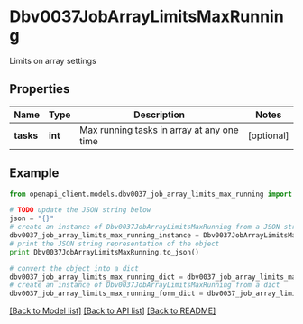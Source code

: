 # Dbv0037JobArrayLimitsMaxRunning

Limits on array settings

## Properties
Name | Type | Description | Notes
------------ | ------------- | ------------- | -------------
**tasks** | **int** | Max running tasks in array at any one time | [optional] 

## Example

```python
from openapi_client.models.dbv0037_job_array_limits_max_running import Dbv0037JobArrayLimitsMaxRunning

# TODO update the JSON string below
json = "{}"
# create an instance of Dbv0037JobArrayLimitsMaxRunning from a JSON string
dbv0037_job_array_limits_max_running_instance = Dbv0037JobArrayLimitsMaxRunning.from_json(json)
# print the JSON string representation of the object
print Dbv0037JobArrayLimitsMaxRunning.to_json()

# convert the object into a dict
dbv0037_job_array_limits_max_running_dict = dbv0037_job_array_limits_max_running_instance.to_dict()
# create an instance of Dbv0037JobArrayLimitsMaxRunning from a dict
dbv0037_job_array_limits_max_running_form_dict = dbv0037_job_array_limits_max_running.from_dict(dbv0037_job_array_limits_max_running_dict)
```
[[Back to Model list]](../README.md#documentation-for-models) [[Back to API list]](../README.md#documentation-for-api-endpoints) [[Back to README]](../README.md)


